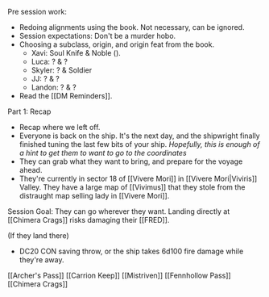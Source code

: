 Pre session work:
- Redoing alignments using the book. Not necessary, can be ignored.
- Session expectations: Don't be a murder hobo. 
- Choosing a subclass, origin, and origin feat from the book.
	- Xavi: Soul Knife & Noble ().
	- Luca: ? & ?
	- Skyler: ? & Soldier
	- JJ: ? & ?
	- Landon: ? & ? 
- Read the [[DM Reminders]].

Part 1: Recap
- Recap where we left off.
- Everyone is back on the ship. It's the next day, and the shipwright finally finished tuning the last few bits of your ship. *Hopefully, this is enough of a hint to get them to want to go to the coordinates*
- They can grab what they want to bring, and prepare for the voyage ahead.
- They're currently in sector 18 of [[Vivere Mori]] in [[Vivere Mori|Viviris]] Valley. They have a large map of [[Vivimus]] that they stole from the distraught map selling lady in [[Vivere Mori]]. 

Session Goal:
They can go wherever they want. Landing directly at [[Chimera Crags]] risks damaging their [[FRED]]. 

(If they land there)
- DC20 CON saving throw, or the ship takes 6d100 fire damage while they're away.

[[Archer's Pass]] 
[[Carrion Keep]]
[[Mistriven]]
[[Fennhollow Pass]]
[[Chimera Crags]]